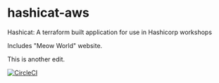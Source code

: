 # hashicat-aws
Hashicat: A terraform built application for use in Hashicorp workshops

Includes "Meow World" website.

This is another edit.

[![CircleCI](https://circleci.com/gh/hashicorp/hashicat-aws.svg?style=svg)](https://circleci.com/gh/hashicorp/hashicat-aws)

